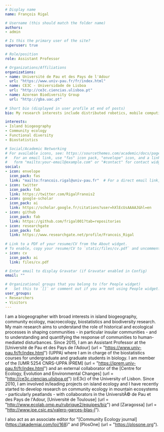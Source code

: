 ```yaml
---
# Display name
name: François Rigal

# Username (this should match the folder name)
authors:
- admin

# Is this the primary user of the site?
superuser: true

# Role/position
role: Assistant Professor

# Organizations/Affiliations
organizations:
- name: Université de Pau et des Pays de l'Adour
  url: "https://www.univ-pau.fr/fr/index.html"
- name: CE3C - Universidade de Lisboa
  url: "http://ce3c.ciencias.ulisboa.pt"
- name: Azorean Biodiversity Group
  url: "http://gba.uac.pt"
  
# Short bio (displayed in user profile at end of posts)
bio: My research interests include distributed robotics, mobile computing and programmable matter.

interests:
- Island biogeography
- Community ecology
- Functional diversity
- Biostatistics

# Social/Academic Networking
# For available icons, see: https://sourcethemes.com/academic/docs/page-builder/#icons
#   For an email link, use "fas" icon pack, "envelope" icon, and a link in the
#   form "mailto:your-email@example.com" or "#contact" for contact widget.
social:
- icon: envelope
  icon_pack: fas
  link: "mailto:francois.rigal@univ-pau.fr"  # For a direct email link, use "mailto:francois.rigal@univ-pau.fr".
- icon: twitter
  icon_pack: fab
  link: https://twitter.com/RigalFranois2
- icon: google-scholar
  icon_pack: ai
  link: https://scholar.google.fr/citations?user=hXlEcUsAAAAJ&hl=en
- icon: github
  icon_pack: fab
  link: https://github.com/frigal001?tab=repositories
- icon: researchgate
  icon_pack: fab
  link: https://www.researchgate.net/profile/Francois_Rigal
  
# Link to a PDF of your resume/CV from the About widget.
# To enable, copy your resume/CV to `static/files/cv.pdf` and uncomment the lines below.
- icon: cv
  icon_pack: ai
  link: files/cv.pdf

# Enter email to display Gravatar (if Gravatar enabled in Config)
email: ""

# Organizational groups that you belong to (for People widget)
#   Set this to `[]` or comment out if you are not using People widget.
user_groups:
- Researchers
- Visitors
---
```


I am a biogeographer with broad interests in island biogeography, community ecology, macroecology, biostatistics and biodiversity research. My main research aims to understand the role of historical and ecological processes in shaping communities - in particular insular communities - and to understanding and quantifying the response of communities to human-mediated disturbances. Since 2015, I am an Assistant Professor at the [Université  de Pau et des Pays de l'Adour] (url = "https://www.univ-pau.fr/fr/index.html") (UPPA) where I am in charge of the biostatistics courses for undergraduate and graduate students in biology. I am member of the [UMR 5254 CNRS-UPPA IPREM] (url = "https://iprem.univ-pau.fr/fr/index.html") and an external collaborator of the [Centre for Ecology, Evolution and Environmental Changes] (url = "http://ce3c.ciencias.ulisboa.pt") (cE3c) of the University of Lisbon. Since 2010, I am involved in/leading projects on island ecology and I have recently started to develop research on  community ecology in mountain ecosystems - particularly peatlands - with collaborators in the UniversitÃ©  de Pau et des Pays de l'Adour, [Université de Toulouse] (url = "http://www.ecolab.omp.eu/rubrique2/equipes/biz") and [Zaragossa] (url = "http://www.ipe.csic.es/valero-garces-blas-l").

I also act as an associate editor for "[Community Ecology journal] (https://akademiai.com/loi/168)" and [PlosOne] (url = "https://plosone.org").

